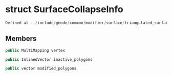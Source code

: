 # struct SurfaceCollapseInfo

```cpp
Defined at ../include/geode/common/modifier/surface/triangulated_surface_modifier.h#57
```

## Members

```cpp
public MultiMapping vertex

```

```cpp
public InlinedVector inactive_polygons

```

```cpp
public vector modified_polygons

```



